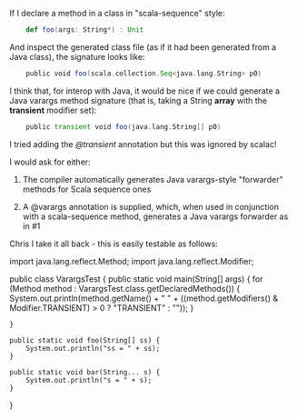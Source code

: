If I declare a method in a class in "scala-sequence" style:
```scala
    def foo(args: String*) : Unit
```
And inspect the generated class file (as if it had been generated from a Java class), the signature looks like:
```scala
    public void foo(scala.collection.Seq<java.lang.String> p0)
```
I think that, for interop with Java, it would be nice if we could generate a Java varargs method signature (that is, taking a String **array** with the **transient** modifier set):

```scala
    public transient void foo(java.lang.String[] p0)
```


I tried adding the *@transient* annotation but this was ignored by scalac!

I would ask for either:

1. The compiler automatically generates Java varargs-style "forwarder" methods for Scala sequence ones

2. A @varargs annotation is supplied, which, when used in conjunction with a scala-sequence method, generates a Java varargs forwarder as in #1

Chris
I take it all back - this is easily testable as follows:


import java.lang.reflect.Method;
import java.lang.reflect.Modifier;

public class VarargsTest {
    public static void main(String[] args) {
        for (Method method : VarargsTest.class.getDeclaredMethods()) {
            System.out.println(method.getName() + " " + ((method.getModifiers() & Modifier.TRANSIENT) > 0 ? "TRANSIENT" : ""));
        }

    }

    public static void foo(String[] ss) {
        System.out.println("ss = " + ss);
    }

    public static void bar(String... s) {
        System.out.println("s = " + s);
    }
}
